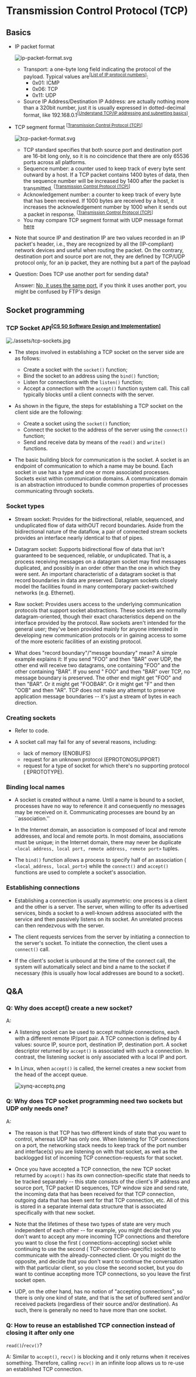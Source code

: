 # Transmission Control Protocol (TCP)

## Basics

- IP packet format

  ![](./assets/ip-packet-format.svg "ip-packet-format.svg")
    - Transport: a one-byte long field indicating the protocol of the payload.
      Typical values
      are<sup>[[List of IP protocol numbers](https://en.wikipedia.org/wiki/List_of_IP_protocol_numbers)]</sup>:
        - 0x01: ICMP
        - 0x06: TCP
        - 0x11: UDP
    - Source IP Address/Destination IP Address: are actually nothing more than a
      320bit number, just it is usually expressed in dotted-decimal format, like
      192.168.0.1<sup>[[Understand TCP/IP addressing and subnetting basics](https://learn.microsoft.com/en-us/troubleshoot/windows-client/networking/tcpip-addressing-and-subnetting)]</sup>.

- TCP segment
  format <sup>[[Transmission Control Protocol (TCP)](https://www.khanacademy.org/computing/computers-and-internet/xcae6f4a7ff015e7d:the-internet/xcae6f4a7ff015e7d:transporting-packets/a/transmission-control-protocol--tcp)]</sup>

  ![](./assets/tcp-packet-format.svg "tcp-packet-format.svg")

    - TCP standard specifies that both source port and destination port are
      16-bit long only, so it is no coincidence that there are only 65536 ports
      across all platforms.
    - Sequence number: a counter used to keep track of
      every byte sent outward by a host. If a TCP packet contains 1400 bytes of
      data, then the sequence number will be increased by 1400 after the packet
      is
      transmitted. <sup>[[Transmission Control Protocol (TCP)](https://www.ibm.com/docs/en/zos-basic-skills?topic=4-transmission-control-protocol-tcp)]</sup>
    - Acknowledgement number: a counter to keep track of every byte that has
      been received. If 1000 bytes are received by a host, it increases the
      acknowledgement number by 1000 when it sends out a packet in
      response. <sup>[[Transmission Control Protocol (TCP)](https://www.ibm.com/docs/en/zos-basic-skills?topic=4-transmission-control-protocol-tcp)]</sup>
    - You may compare TCP segment format with UDP message
      format [here](https://github.com/alex-lt-kong/network-protocols/blob/main/udp/README.md)

- Note that source IP and destination IP are two values recorded in an IP
  packet's header, i.e., they are recognized by all the (IP-compliant)
  network devices and useful when routing the packet. On the contrary,
  destination port and source port are not, they are defined by TCP/UDP protocol
  only, for an ip packet, they are nothing but a part of the payload


- Question: Does TCP use another port for sending data?

  Answer: [No, it uses the same port](https://stackoverflow.com/questions/15761776/does-tcp-use-another-port-for-sending-data),
  if you think it uses another port, you might be confused by FTP's design

## Socket programming

### TCP Socket API<sup>[[CS 50 Software Design and Implementation](https://www.cs.dartmouth.edu/~campbell/cs50/socketprogramming)]</sup>

![](./assets/tcp-sockets.jpg "./assets/tcp-sockets.jpg")

- The steps involved in establishing a TCP socket on the server side are as follows:

    - Create a socket with the `socket()` function;
    - Bind the socket to an address using the `bind()` function;
    - Listen for connections with the `listen()` function;
    - Accept a connection with the `accept()` function system call. This call typically blocks until a client connects
      with the server.


- As shown in the figure, the steps for establishing a TCP socket on the client side are the following:

    - Create a socket using the `socket()` function;
    - Connect the socket to the address of the server using the `connect()` function;
    - Send and receive data by means of the `read()` and `write()` functions.

- The basic building block for communication is the socket. A socket is an
  endpoint of communication to which a name may be bound. Each socket in use has a
  type and one or more associated processes. Sockets exist within communication
  domains. A communication domain is an abstraction introduced to bundle common
  properties of processes communicating through sockets.

### Socket types

* Stream socket: Provides for the bidirectional, reliable, sequenced, and
  unduplicated flow of data withOUT record boundaries. Aside from the
  bidirectional nature of the dataflow, a pair of connected stream sockets
  provides an interface nearly identical to that of pipes.
* Datagram socket: Supports bidirectional flow of data that isn't guaranteed to
  be sequenced, reliable, or unduplicated. That is, a process receiving messages
  on a datagram socket may find messages duplicated, and possibly in an order
  other than the one in which they were sent. An important characteristic of a
  datagram socket is that record boundaries in data are preserved. Datagram
  sockets closely model the facilities found in many contemporary
  packet-switched networks (e.g. Ethernet).
* Raw socket: Provides users access to the underlying communication protocols
  that support socket abstractions. These sockets are normally
  datagram-oriented, though their exact characteristics depend on the interface
  provided by the protocol. Raw sockets aren't intended for the general user;
  they've been provided mainly for anyone interested in developing new
  communication protocols or in gaining access to some of the more esoteric
  facilities of an existing protocol.

* What does "record boundary"/"messge boundary" mean? A simple example explains
  it: If you send "FOO" and then "BAR" over UDP, the other end will receive two
  datagrams, one containing "FOO" and the other containing "BAR". If you send "
  FOO" and then "BAR" over TCP, no message boundary is preserved. The other end
  might get "FOO" and then "BAR". Or it might get "FOOBAR". Or it might get "F"
  and then "OOB" and then "AR". TCP does not make any attempt to preserve
  application message boundaries -- it's just a stream of bytes in each
  direction.

### Creating sockets

* Refer to code.

* A socket call may fail for any of several reasons, including:
    * lack of memory (ENOBUFS)
    * request for an unknown protocol (EPROTONOSUPPORT)
    * request for a type of socket for which there's no supporting protocol (
      EPROTOTYPE).

### Binding local names

* A socket is created without a name. Until a name is bound to a socket,
  processes have no way to reference it and consequently no messages may be
  received on it. Communicating processes are bound by an ``association.''

* In the Internet domain, an association is composed of local and remote
  addresses, and local and remote ports. In most domains, associations must be
  unique; in the Internet domain, there may never be duplicate
  `<local address, local port, remote address, remote port>` tuples.

* The `bind()` function allows a process to specify half of an association (
  `<local_address, local_port>`) while the `connect()` and `accept()` functions
  are used to complete a socket's association.

### Establishing connections

* Establishing a connection is usually asymmetric: one process is a client and
  the other is a server. The server, when willing to offer its advertised
  services, binds a socket to a well-known address associated with the service
  and then passively listens on its socket. An unrelated process can then
  rendezvous with the server.

* The client requests services from the server by initiating a connection to the
  server's socket. To initiate the connection, the client uses a `connect()`
  call.

* If the client's socket is unbound at the time of the connect call, the system
  will automatically select and bind a name to the socket if necessary (this is
  usually how local addresses are bound to a socket).

## Q&A

### Q: Why does accept() create a new socket?

A:

- A listening socket can be used to accept multiple connections, each with a
  different remote IP/port pair. A TCP connection is defined by 4 values: source
  IP, source port, destination IP, destination port. A socket descriptor
  returned
  by `accept()` is associated with such a connection. In contrast, the listening
  socket is only associated with a local IP and port.

- In Linux, when `accept()` is called, the kernel creates a new socket from the
  head of the accept queue.

  ![](./assets/synq-acceptq.png "synq-acceptq.png")

### Q: Why does TCP socket programming need two sockets but UDP only needs one?

A:

* The reason is that TCP has two different kinds of state that you want to
  control, whereas UDP has only one. When listening for TCP connections on a
  port, the networking stack needs to keep track of the port number and
  interface(s) you are listening on with that socket, as well as the backlogged
  list of incoming TCP connection-requests for that socket.

* Once you have accepted a TCP connection, the new TCP socket returned by
  `accept()` has its own connection-specific state that needs to be tracked
  separately -- this state consists of the client's IP address and source port,
  TCP packet ID sequences, TCP window size and send rate, the incoming data that
  has been received for that TCP connection, outgoing data that has been sent
  for that TCP connection, etc. All of this is stored in a separate internal
  data structure that is associated specifically with that new socket.

* Note that the lifetimes of these two types of state are very much independent
  of each other -- for example, you might decide that you don't want to accept
  any more incoming TCP connections and therefore you want to close the first (
  connections-accepting) socket while continuing to use the second (
  TCP-connection-specific) socket to communicate with the already-connected
  client. Or you might do the opposite, and decide that you don't want to
  continue the conversation with that particular client, so you close the second
  socket, but you do want to continue accepting more TCP connections, so you
  leave the first socket open.

* UDP, on the other hand, has no notion of "accepting connections", so there is
  only one kind of state, and that is the set of buffered sent and/or received
  packets (regardless of their source and/or destination). As such, there is
  generally no need to have more than one socket.

### Q: How to reuse an established TCP connection instead of closing it after only one

`read()`/`recv()`?

A: Similar to `accept()`, `recv()` is blocking and it only returns when it
receives something. Therefore, calling `recv()`
in an infinite loop allows us to re-use an established TCP connection.